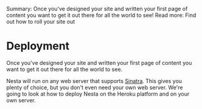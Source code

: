 Summary: Once you've designed your site and written your first page of content you want to get it out there for all the world to see!
Read more: Find out how to roll your site out

# Deployment

Once you've designed your site and written your first page of content
you want to get it out there for all the world to see.

Nesta will run on any web server that supports
[Sinatra](https://www.sinatrarb.com/ "Sinatra"). This gives you plenty of
choice, but you don't even need your own web server. We're going to look
at how to deploy Nesta on the Heroku platform and on your own server.
